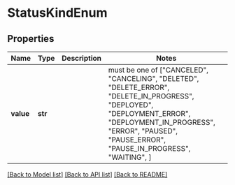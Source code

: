 # StatusKindEnum


## Properties
Name | Type | Description | Notes
------------ | ------------- | ------------- | -------------
**value** | **str** |  |  must be one of ["CANCELED", "CANCELING", "DELETED", "DELETE_ERROR", "DELETE_IN_PROGRESS", "DEPLOYED", "DEPLOYMENT_ERROR", "DEPLOYMENT_IN_PROGRESS", "ERROR", "PAUSED", "PAUSE_ERROR", "PAUSE_IN_PROGRESS", "WAITING", ]

[[Back to Model list]](../README.md#documentation-for-models) [[Back to API list]](../README.md#documentation-for-api-endpoints) [[Back to README]](../README.md)



